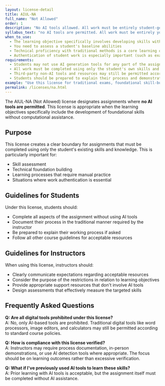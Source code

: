 ```yaml
---
layout: license-detail
title: AIUL-NA
full_name: "Not Allowed"
order: 1
description: "No AI tools allowed. All work must be entirely student-generated."
syllabus_text: "no AI tools are permitted. All work must be entirely your own without assistance from AI tools."
when_to_use:
  - The learning objective specifically involves developing skills without computational assistance
  - You need to assess a student's baseline abilities
  - Technical proficiency with traditional methods is a core learning outcome
  - Authentication of student work is especially important (such as exams)
requirements:
  - Students may not use AI generation tools for any part of the assignment
  - All work must be completed using only the student's own skills and knowledge
  - Third-party non-AI tools and resources may still be permitted according to standard course policies
  - Students should be prepared to explain their process and demonstrate their skills if asked
example: "Use this license for traditional exams, foundational skill-building exercises, and assignments where the development of specific techniques is the primary learning objective."
permalink: /licenses/na.html
---
```


The AIUL-NA (Not Allowed) license designates assignments where **no AI tools are permitted**. This license is appropriate when the learning objectives specifically include the development of foundational skills without computational assistance.

## Purpose

This license creates a clear boundary for assignments that must be completed using only the student's existing skills and knowledge. This is particularly important for:

- Skill assessment
- Technical foundation building
- Learning processes that require manual practice
- Situations where work authentication is essential

## Guidelines for Students

Under this license, students should:

- Complete all aspects of the assignment without using AI tools
- Document their process in the traditional manner required by the instructor
- Be prepared to explain their working process if asked
- Follow all other course guidelines for acceptable resources

## Guidelines for Instructors

When using this license, instructors should:

- Clearly communicate expectations regarding acceptable resources
- Consider the purpose of the restrictions in relation to learning objectives
- Provide appropriate support resources that don't involve AI tools
- Design assessments that effectively measure the targeted skills

## Frequently Asked Questions

**Q: Are all digital tools prohibited under this license?**  
A: No, only AI-based tools are prohibited. Traditional digital tools like word processors, image editors, and calculators may still be permitted according to standard course policies.

**Q: How is compliance with this license verified?**  
A: Instructors may require process documentation, in-person demonstrations, or use AI detection tools where appropriate. The focus should be on learning outcomes rather than excessive verification.

**Q: What if I've previously used AI tools to learn these skills?**  
A: Prior learning with AI tools is acceptable, but the assignment itself must be completed without AI assistance.